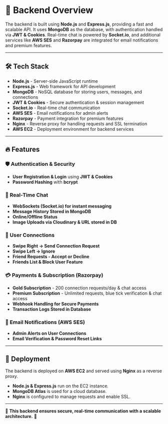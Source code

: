 # 🚀 Backend Overview

The backend is built using **Node.js** and **Express.js**, providing a fast and scalable API. It uses **MongoDB** as the database, with authentication handled via **JWT & Cookies**. Real-time chat is powered by **Socket.io**, and additional services like **AWS SES** and **Razorpay** are integrated for email notifications and premium features.

---

## 🛠️ Tech Stack
- **Node.js** - Server-side JavaScript runtime
- **Express.js** - Web framework for API development
- **MongoDB** - NoSQL database for storing users, messages, and connections
- **JWT & Cookies** - Secure authentication & session management
- **Socket.io** - Real-time chat communication
- **AWS SES** - Email notifications for admin alerts
- **Razorpay** - Payment integration for premium features
- **Nginx** - Reverse proxy for handling requests and SSL termination
- **AWS EC2** - Deployment environment for backend services

---

## 🔥 Features

### 🛡️ Authentication & Security
- **User Registration & Login** using **JWT & Cookies**
- **Password Hashing** with **bcrypt**

### 💬 Real-Time Chat
- **WebSockets (Socket.io) for instant messaging**
- **Message History Stored in MongoDB**
- **Online/Offline Status**
- **Image Uploads via Cloudinary & URL stored in DB**

### 🤝 User Connections
- **Swipe Right → Send Connection Request**
- **Swipe Left → Ignore**
- **Friend Requests - Accept or Decline**
- **Friends List & Block User Feature**

### 💳 Payments & Subscription (Razorpay)
- **Gold Subscription** - 200 connection requests/day & chat access
- **Premium Subscription** - Unlimited requests, blue tick verification & chat access
- **Webhook Handling for Secure Payments**
- **Transaction Logs Stored in Database**

### 📧 Email Notifications (AWS SES)
- **Admin Alerts on User Connections**
- **Email Verification & Password Reset Links**

---

## 🚀 Deployment
The backend is deployed on **AWS EC2** and served using **Nginx** as a reverse proxy.  
- **Node.js & Express.js** run on the EC2 instance.
- **MongoDB Atlas** is used for a cloud database.
- **Nginx** is configured to manage requests and enable SSL.

---

📌 **This backend ensures secure, real-time communication with a scalable architecture.** 🚀

